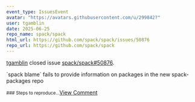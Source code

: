 ```yaml
---
event_type: IssuesEvent
avatar: "https://avatars.githubusercontent.com/u/299842?"
user: tgamblin
date: 2025-06-25
repo_name: spack/spack
html_url: https://github.com/spack/spack/issues/50876
repo_url: https://github.com/spack/spack
---
```


<a href='https://github.com/tgamblin' target='_blank'>tgamblin</a> closed issue <a href='https://github.com/spack/spack/issues/50876' target='_blank'>spack/spack#50876</a>.

<p>`spack blame` fails to provide information on packages in the new spack-packages repo</p><small>### Steps to reproduce...</small><a href='https://github.com/spack/spack/issues/50876' target='_blank'>View Comment</a>